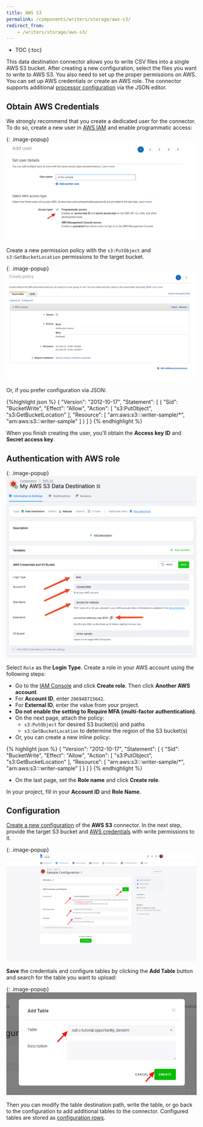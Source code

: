 ```yaml
---
title: AWS S3
permalink: /components/writers/storage/aws-s3/
redirect_from:
    - /writers/storage/aws-s3/
---
```


* TOC
{:toc}

This data destination connector allows you to write CSV files into a single AWS S3 bucket. After creating a new configuration, select the files
you want to write to AWS S3. You also need to set up the proper permissions on AWS. You can set up AWS credentials or create an AWS role.
The connector supports additional [processor configuration](https://developers.keboola.com/extend/component/processors/) via the JSON editor.

## Obtain AWS Credentials
We strongly recommend that you create a dedicated user for the connector. To do so, create a new user in [AWS IAM](https://aws.amazon.com/iam/)
and enable programmatic access:

{: .image-popup}
![Screenshot - New user](/components/writers/storage/aws-s3/aws-ui-1.png)

Create a new permission policy with the `s3:PutObject` and `s3:GetBucketLocation` permissions to the target bucket.

{: .image-popup}
![Screenshot - Permission settings](/components/writers/storage/aws-s3/aws-ui-2.png)

Or, if you prefer configuration via JSON:

{%highlight json %}
{
    "Version": "2012-10-17",
    "Statement": [
        {
            "Sid": "BucketWrite",
            "Effect": "Allow",
            "Action": [
                "s3:PutObject",
                "s3:GetBucketLocation"
            ],
            "Resource": [
                "arn:aws:s3:::writer-sample/*",
                "arn:aws:s3:::writer-sample"
            ]
        }
    ]
}
{% endhighlight %}

When you finish creating the user, you'll obtain the **Access key ID** and **Secret access key**. 

## Authentication with AWS role

{: .image-popup}
![Screenshot - AWS Credentials](/components/writers/storage/aws-s3/aws-s3-3.png)

Select `Role` as the **Login Type**. Create a role in your AWS account using the following steps:

- Go to the [IAM Console](https://console.aws.amazon.com/iam/home?#/roles) and click **Create role**. Then click **Another AWS account**.
- For **Account ID**, enter `206948715642`.
- For **External ID**, enter the value from your project.
- **Do not enable the setting to Require MFA (multi-factor authentication)**.
- On the next page, attach the policy:
    - `s3:PutObject` for desired S3 bucket(s) and paths
    - `s3:GetBucketLocation` to determine the region of the S3 bucket(s)
- Or, you can create a new inline policy:

{% highlight json %}
{
    "Version": "2012-10-17",
    "Statement": [
        {
            "Sid": "BucketWrite",
            "Effect": "Allow",
            "Action": [
                "s3:PutObject",
                "s3:GetBucketLocation"
            ],
            "Resource": [
                "arn:aws:s3:::writer-sample/*",
                "arn:aws:s3:::writer-sample"
            ]
        }
    ]
}
{% endhighlight %}
- On the last page, set the **Role name** and click **Create role**.

In your project, fill in your **Account ID** and **Role Name**.

## Configuration
[Create a new configuration](/components/#creating-component-configuration) of the **AWS S3** connector.
In the next step, provide the target S3 bucket and [AWS credentials](#obtain-aws-credentials) with write permissions to it.

{: .image-popup}
![Screenshot - Configure credentials](/components/writers/storage/aws-s3/aws-s3-1.png)

**Save** the credentials and configure tables by clicking the **Add Table** button and search for the table you want to upload:

{: .image-popup}
![Screenshot - Select table](/components/writers/storage/aws-s3/aws-s3-2.png)

Then you can modify the table destination path, write the table, or go back to the configuration to add additional tables to the connector.
Configured tables are stored as [configuration rows](/components/#configuration-rows).
